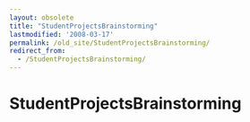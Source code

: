 ```yaml
---
layout: obsolete
title: "StudentProjectsBrainstorming"
lastmodified: '2008-03-17'
permalink: /old_site/StudentProjectsBrainstorming/
redirect_from:
  - /StudentProjectsBrainstorming/
---
```


StudentProjectsBrainstorming
============================



